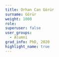 ```yaml
---
title: Orhan Can Görür
surname: Görür
weight: 1000
role:
superuser: false
user_groups:
  - Alumni
grad_info: PhD, 2020
highlight_name: true
---
```


